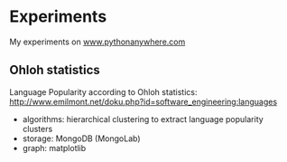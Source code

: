 Experiments
===========

My experiments on www.pythonanywhere.com

Ohloh statistics
----------------
Language Popularity according to Ohloh statistics: http://www.emilmont.net/doku.php?id=software_engineering:languages
* algorithms: hierarchical clustering to extract language popularity clusters
* storage: MongoDB (MongoLab)
* graph: matplotlib
